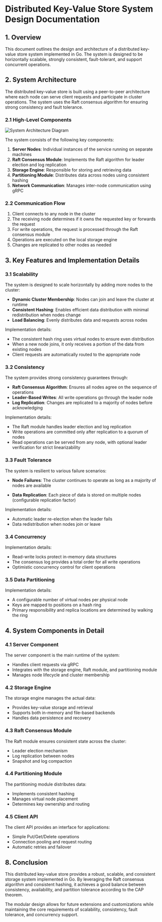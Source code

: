 # Distributed Key-Value Store System Design Documentation

## 1. Overview

This document outlines the design and architecture of a distributed key-value store system implemented in Go. The system is designed to be horizontally scalable, strongly consistent, fault-tolerant, and support concurrent operations.

## 2. System Architecture

The distributed key-value store is built using a peer-to-peer architecture where each node can serve client requests and participate in cluster operations. The system uses the Raft consensus algorithm for ensuring strong consistency and fault tolerance.

### 2.1 High-Level Components

![System Architecture Diagram](placeholder)

The system consists of the following key components:

1. **Server Nodes**: Individual instances of the service running on separate machines
2. **Raft Consensus Module**: Implements the Raft algorithm for leader election and log replication
3. **Storage Engine**: Responsible for storing and retrieving data
4. **Partitioning Module**: Distributes data across nodes using consistent hashing
5. **Network Communication**: Manages inter-node communication using gRPC

### 2.2 Communication Flow

1. Client connects to any node in the cluster
2. The receiving node determines if it owns the requested key or forwards the request
3. For write operations, the request is processed through the Raft consensus module
4. Operations are executed on the local storage engine
5. Changes are replicated to other nodes as needed

## 3. Key Features and Implementation Details

### 3.1 Scalability

The system is designed to scale horizontally by adding more nodes to the cluster:

- **Dynamic Cluster Membership**: Nodes can join and leave the cluster at runtime
- **Consistent Hashing**: Enables efficient data distribution with minimal redistribution when nodes change
- **Load Balancing**: Evenly distributes data and requests across nodes

Implementation details:
- The consistent hash ring uses virtual nodes to ensure even distribution
- When a new node joins, it only receives a portion of the data from existing nodes
- Client requests are automatically routed to the appropriate node

### 3.2 Consistency

The system provides strong consistency guarantees through:

- **Raft Consensus Algorithm**: Ensures all nodes agree on the sequence of operations
- **Leader-Based Writes**: All write operations go through the leader node
- **Log Replication**: Changes are replicated to a majority of nodes before acknowledging

Implementation details:
- The Raft module handles leader election and log replication
- Write operations are committed only after replication to a quorum of nodes
- Read operations can be served from any node, with optional leader verification for strict linearizability

### 3.3 Fault Tolerance

The system is resilient to various failure scenarios:

- **Node Failures**: The cluster continues to operate as long as a majority of nodes are available
<!-- - **Network Partitions**: The consensus algorithm ensures safety during network partitions -->
- **Data Replication**: Each piece of data is stored on multiple nodes (configurable replication factor)

Implementation details:
<!-- - Heartbeat mechanism detects node failures -->
- Automatic leader re-election when the leader fails
- Data redistribution when nodes join or leave

### 3.4 Concurrency

<!-- The system efficiently handles concurrent operations:

- **Lock-Free Read Operations**: Multiple read operations can execute concurrently
- **Serialized Write Operations**: Write operations are serialized through the consensus log
- **Multi-Version Concurrency Control (MVCC)**: Allows readers to see a consistent snapshot -->

Implementation details:
- Read-write locks protect in-memory data structures
- The consensus log provides a total order for all write operations
- Optimistic concurrency control for client operations

### 3.5 Data Partitioning

<!-- Data is distributed across nodes using consistent hashing:

- **Consistent Hashing Ring**: Maps keys to nodes with minimal redistribution on topology changes
- **Virtual Nodes**: Multiple virtual nodes per physical node for improved distribution
- **Replication Groups**: Each key is replicated across multiple nodes -->

Implementation details:
- A configurable number of virtual nodes per physical node
- Keys are mapped to positions on a hash ring
- Primary responsibility and replica locations are determined by walking the ring

## 4. System Components in Detail

### 4.1 Server Component

The server component is the main runtime of the system:

- Handles client requests via gRPC
- Integrates with the storage engine, Raft module, and partitioning module
- Manages node lifecycle and cluster membership

### 4.2 Storage Engine

The storage engine manages the actual data:

- Provides key-value storage and retrieval
- Supports both in-memory and file-based backends
- Handles data persistence and recovery

### 4.3 Raft Consensus Module

The Raft module ensures consistent state across the cluster:

- Leader election mechanism
- Log replication between nodes
- Snapshot and log compaction

### 4.4 Partitioning Module

The partitioning module distributes data:

- Implements consistent hashing
- Manages virtual node placement
- Determines key ownership and routing

### 4.5 Client API

The client API provides an interface for applications:

- Simple Put/Get/Delete operations
- Connection pooling and request routing
- Automatic retries and failover

<!-- ## 5. Deployment and Operation

### 5.1 Deployment

The system can be deployed in various configurations:

- **Single-Node**: For testing and development
- **Multi-Node Cluster**: For production deployment
- **Multi-Region Deployment**: For geographic distribution

Deployment steps:
1. Set up configuration for each node
2. Start the first node as a new cluster
3. Join additional nodes to the cluster
4. Verify cluster health and data distribution

### 5.2 Configuration

The system is configured through:

- Configuration files
- Command-line arguments
- Environment variables

Key configuration parameters:
- Node ID and addresses
- Data directory locations
- Raft protocol timings
- Replication factor
- Consistency settings

### 5.3 Monitoring and Operation

The system provides several mechanisms for monitoring and operation:

- Log output with configurable verbosity
- Health checks and status endpoints
- Performance metrics
- Cluster membership management

## 6. Performance Considerations

### 6.1 Write Performance

Write performance is primarily constrained by:

- Disk I/O for log persistence
- Network round-trip time for replication
- Consensus overhead

Optimizations:
- Batching of writes
- Asynchronous disk writes with group commit
- Efficient log compaction

### 6.2 Read Performance

Read performance depends on:

- Storage engine efficiency
- Cache hit ratio
- Network overhead for consistent reads

Optimizations:
- Local caching
- Read-only replicas
- Bloom filters for negative caching

### 6.3 Scalability Limits

The system's scalability is bound by:

- Consensus overhead as the cluster grows
- Network bandwidth for replication
- Memory overhead for maintaining cluster state

## 7. Future Enhancements

Potential future improvements include:

1. **Multi-Region Support**: With cross-region consensus protocols
2. **Pluggable Storage Backends**: Supporting different storage engines
3. **Enhanced Security**: Authentication, authorization, and encryption
4. **Advanced Monitoring**: More detailed metrics and visualizations
5. **Read-Only Replicas**: For improved read scalability
6. **Transactional Operations**: Support for atomic multi-key operations -->

## 8. Conclusion

This distributed key-value store provides a robust, scalable, and consistent storage system implemented in Go. By leveraging the Raft consensus algorithm and consistent hashing, it achieves a good balance between consistency, availability, and partition tolerance according to the CAP theorem.

The modular design allows for future extensions and customizations while maintaining the core requirements of scalability, consistency, fault tolerance, and concurrency support.
